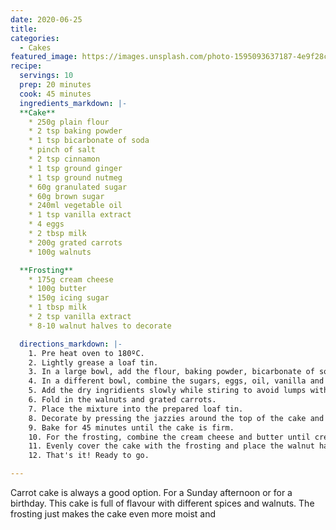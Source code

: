 ```yaml
---
date: 2020-06-25
title:
categories:
  - Cakes
featured_image: https://images.unsplash.com/photo-1595093637187-4e9f28c337c9?ixlib=rb-1.2.1&ixid=eyJhcHBfaWQiOjEyMDd9&auto=format&fit=crop&w=1050&q=80
recipe:
  servings: 10
  prep: 20 minutes
  cook: 45 minutes
  ingredients_markdown: |-
  **Cake**
    * 250g plain flour
    * 2 tsp baking powder
    * 1 tsp bicarbonate of soda
    * pinch of salt
    * 2 tsp cinnamon
    * 1 tsp ground ginger
    * 1 tsp ground nutmeg
    * 60g granulated sugar
    * 60g brown sugar
    * 240ml vegetable oil
    * 1 tsp vanilla extract
    * 4 eggs
    * 2 tbsp milk
    * 200g grated carrots
    * 100g walnuts

  **Frosting**
    * 175g cream cheese
    * 100g butter
    * 150g icing sugar
    * 1 tbsp milk
    * 2 tsp vanilla extract
    * 8-10 walnut halves to decorate

  directions_markdown: |-
    1. Pre heat oven to 180ºC.
    2. Lightly grease a loaf tin.
    3. In a large bowl, add the flour, baking powder, bicarbonate of soda, salt, cinnamon, ginger and nutmeg. Mix well until combined.
    4. In a different bowl, combine the sugars, eggs, oil, vanilla and milk together.
    5. Add the dry ingridients slowly while stiring to avoid lumps with a metal spoon.
    6. Fold in the walnuts and grated carrots.
    7. Place the mixture into the prepared loaf tin.
    8. Decorate by pressing the jazzies around the top of the cake and sprinkle over the chocolate curls.
    9. Bake for 45 minutes until the cake is firm.
    10. For the frosting, combine the cream cheese and butter until creamy and soft. Add the icing sugar, milk and vanilla extract and whisk until there are no lumps.
    11. Evenly cover the cake with the frosting and place the walnut halves on top to decorate.
    12. That's it! Ready to go.

---
```

Carrot cake is always a good option. For a Sunday afternoon or for a birthday. This cake is full of flavour with different spices and walnuts. The frosting just makes the cake even more moist and
